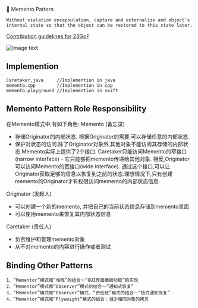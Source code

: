 💾 Memento Pattern

```
Without violation encapsulation, capture and externalize and object's internal state so that the object can be restored to this state later.
```

[Contribution guidelines for 23GoF](../../readme.md)

![Image text](memento-pattern.png)

## Implemention

```
Caretaker.java     //Implemention in java
memento.cpp        //Implemention in cpp
memento.playground //Implemention in swift
```

## Memento Pattern Role Responsibility

在Memento模式中,有如下角色:
Memento (备忘录)

* 存储Originator的内部状态. 根据Originator的需要.可以存储任意的内部状态.
* 保护对状态的访问.除了Originator对象外,其他对象不能访问其存储的内部状态.Memeoto实际上提供了2个接口.
Caretaker只能访问Memento的窄接口(narrow interface) - 它只能够把memento传递给其他对象.
相反,Originator可以访问Memento的宽接口(wide interface). 通过这个接口,可以让Originator获取足够的信息以恢复到之前的状态.理想情况下,只有创建memento的Originator才有权限访问memento的内部状态信息.

Originator (发起人)

* 可以创建一个新的memento, 并把自己的当前状态信息存储到memento里面
* 可以使用memento来恢复其内部状态信息

Caretaker (责任人)

* 负责维护和管理memento对象
* 从不对memento的内容进行操作或者测试

## Binding Other Patterns

```
1、“Mementor”模式和“堆栈”的结合－“GUI界面撤销功能”的实现
2、“Mementor”模式和“Observer”模式的结合－“通知式恢复”
3、“Mementor”模式和“Observer”模式、“责任链”模式的结合－“链式通知恢复”
4、“Mementor”模式和“Flyweight”模式的结合：减少相同对象的拷贝
```
